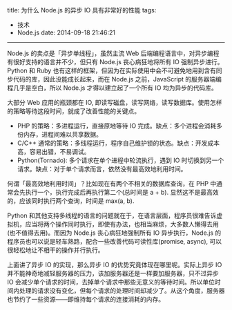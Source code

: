 title: 为什么 Node.js 的异步 IO 具有非常好的性能
tags:
  - 技术
  - Node.js
date: 2014-09-18 21:46:21
---

Node.js 的卖点是「异步单线程」，虽然主流 Web 后端编程语言中，对异步编程有很好支持的语言并不少，但只有 Node.js 丧心病狂地将所有 IO 强制异步进行。Python 和 Ruby 也有这样的框架，但因为在实际使用中会不可避免地用到含有同步代码的库，因此没能成长起来，而在 Node.js 之前，JavaScript 的服务器端编程几乎是空白，所以 Node.js 才得以建立起了一个所有 IO 均为异步的代码库。

大部分 Web 应用的瓶颈都在 IO, 即读写磁盘，读写网络，读写数据库。使用怎样的策略等待这段时间，就成了改善性能的关键点。

*   PHP 的策略：多进程运行，直接原地等待 IO 完成。缺点：多个进程会消耗多份内存，进程间难以共享数据。
*   C/C++ 通常的策略：多线程运行，程序自己维护锁的状态。缺点：开发成本高，容易出错，不易调试。
*   Python(Tornado): 多个请求在单个进程中轮流执行，遇到 IO 时切换到另一个请求。缺点：对于单个请求而言，依然没有最高效地利用时间。

何谓「最高效地利用时间」？比如现在有两个不相关的数据库查询，在 PHP 中通常会先执行一个，执行完成后再执行第二个(总时间是 a + b). 显然这不是最高效的，应该同时执行两个查询，时间是 max(a, b).

Python 和其他支持多线程的语言的问题就在于，在语言层面，程序员很难告诉虚拟机，应当将两个操作同时执行，即使有办法，也相当麻烦，大多数人懒得去用(也不值得去用)。而因为 Node.js 丧心病狂地强制所有 IO 异步执行，Node.js 的程序员也可以说是轻车熟路，配合一些改善代码可读性库(promise, async), 可以很轻松地让不相干的操作并行执行。

上面讲了异步 IO 的实现，那么异步 IO 的优势究竟体现在哪里呢。实际上异步 IO 并不能神奇地减轻服务器的压力，该加服务器还是一样要加服务器，只不过异步 IO 会减少单个请求的时间，去掉单个请求中那些无意义的等待时间。所以单位时间内处理的请求没有变化，但每个请求的处理时间却减少了。从这个角度，服务器也节约了一些资源——即维持每个请求的连接消耗的内存。